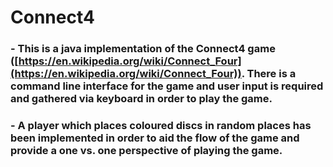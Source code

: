 # Connect4

### - This is a java implementation of the Connect4 game ([https://en.wikipedia.org/wiki/Connect_Four](https://en.wikipedia.org/wiki/Connect_Four)). There is a command line interface for the game and user input is required and gathered via keyboard in order to play the game.

### - A player which places coloured discs in random places has been implemented in order to aid the flow of the game and provide a one vs. one perspective of playing the game. 
